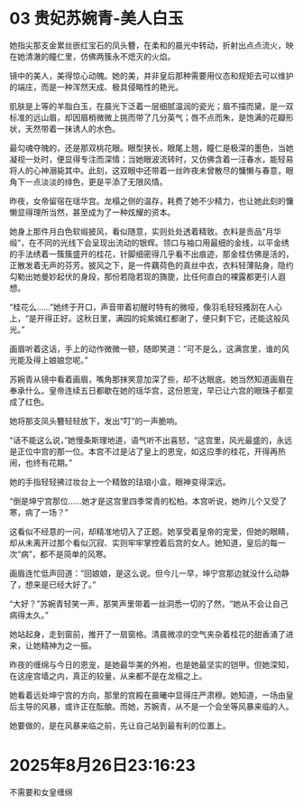 # 03 贵妃苏婉青-美人白玉

她指尖那支金累丝嵌红宝石的凤头簪，在柔和的晨光中转动，折射出点点流火，映在她清澈的瞳仁里，仿佛两簇永不熄灭的火焰。

镜中的美人，美得惊心动魄。她的美，并非皇后那种需要用仪态和规矩去可以维护的端庄，而是一种浑然天成、极具侵略性的艳光。

肌肤是上等的羊脂白玉，在晨光下泛着一层细腻温润的瓷光；眉不描而黛，是一双标准的远山眉，却因眉梢微微上挑而带了几分英气；唇不点而朱，是饱满的花瓣形状，天然带着一抹诱人的水色。

最勾魂夺魄的，还是那双桃花眼。眼型狭长，眼尾上翘，瞳仁是极深的墨色，当她凝视一处时，便显得专注而深情；当她眼波流转时，又仿佛含着一汪春水，能轻易将人的心神溺毙其中。此刻，这双眼中还带着一丝昨夜未曾散尽的慵懒与春意，眼角下一点淡淡的绯色，更是平添了无限风情。

昨夜，女帝留宿在瑶华宫。龙榻之侧的温存，耗费了她不少精力，也让她此刻的慵懒显得理所当然，甚至成为了一种炫耀的资本。

她身上那件月白色软缎披风，看似随意，实则处处透着精致。衣料是贡品“月华缎”，在不同的光线下会呈现出流动的银辉。领口与袖口用最细的金线，以平金绣的手法绣着一簇簇盛开的桂花，针脚细密得几乎看不出痕迹，那金桂仿佛是活的，正散发着无声的芬芳。披风之下，是一件藕荷色的真丝中衣，衣料轻薄贴身，隐约勾勒出她曼妙起伏的身段，那份若隐若现的旖旎，比任何直白的裸露都更引人遐想。

“桂花么……”她终于开口，声音带着初醒时特有的微哑，像羽毛轻轻搔刮在人心上，“是开得正好。这秋日里，满园的姹紫嫣红都谢了，便只剩下它，还能这般风光。”

画眉听着这话，手上的动作微微一顿，随即笑道：“可不是么，这满宫里，谁的风光能及得上娘娘您呢。”

苏婉青从镜中看着画眉，嘴角那抹笑意加深了些，却不达眼底。她当然知道画眉在奉承什么。皇帝连续五日都歇在她的瑶华宫，这份恩宠，早已让六宫的眼珠子都变成了红色。

她将那支凤头簪轻轻放下，发出“叮”的一声脆响。

“话不能这么说，”她慢条斯理地道，语气听不出喜怒，“这宫里，风光最盛的，永远是正位中宫的那一位。本宫不过是沾了皇上的恩宠，如这应季的桂花，开得再热闹，也终有花期。”

她的手指轻轻拂过妆台上一个精致的珐琅小盒，眼神变得深远。

“倒是坤宁宫那位……她才是这宫里四季常青的松柏。本宫听说，她昨儿个又受了寒，病了一场？”

这看似不经意的一问，却精准地切入了正题。她享受着皇帝的宠爱，但她的眼睛，却从未离开过那个看似沉寂、实则牢牢掌控着后宫的女人。她知道，皇后的每一次“病”，都不是简单的风寒。

画眉连忙低声回道：“回娘娘，是这么说。但今儿一早，坤宁宫那边就没什么动静了，想来是已经大好了。”

“大好？”苏婉青轻笑一声，那笑声里带着一丝洞悉一切的了然，“她从不会让自己病得太久。”

她站起身，走到窗前，推开了一扇窗格。清晨微凉的空气夹杂着桂花的甜香涌了进来，让她精神为之一振。

昨夜的缠绵与今日的恩宠，是她最华美的外袍，也是她最坚实的铠甲。但她深知，在这座宫墙之内，真正的较量，从来都不是在龙榻之上。

她看着远处坤宁宫的方向，那里的宫殿在晨曦中显得庄严肃穆。她知道，一场由皇后主导的风暴，或许正在酝酿。而她，苏婉青，从不是一个会坐等风暴来临的人。

她要做的，是在风暴来临之前，先让自己站到最有利的位置上。


# 2025年8月26日23:16:23

不需要和女皇缠绵  
